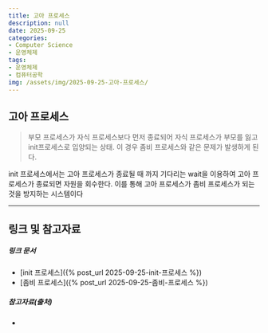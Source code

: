 ```yaml
---
title: 고아 프로세스
description: null
date: 2025-09-25
categories:
- Computer Science
- 운영체제
tags:
- 운영체제
- 컴퓨터공학
img: /assets/img/2025-09-25-고아-프로세스/
---
```

## 고아 프로세스
>부모 프로세스가 자식 프로세스보다 먼저 종료되어 자식 프로세스가 부모를 잃고 init프로세스로 입양되는 상태. 이 경우 좀비 프로세스와 같은 문제가 발생하게 된다.

init 프로세스에서는 고아 프로세스가 종료될 때 까지 기다리는 wait을 이용하여 고아 프로세스가 종료되면 자원을 회수한다. 이를 통해 고아 프로세스가 좀비 프로세스가 되는 것을 방지하는 시스템이다



---
## 링크 및 참고자료

##### 링크 문서
- [init 프로세스]({% post_url 2025-09-25-init-프로세스 %})
- [좀비 프로세스]({% post_url 2025-09-25-좀비-프로세스 %})

##### 참고자료(출처)
- 



